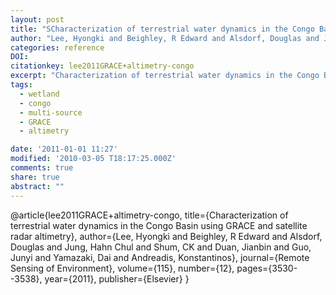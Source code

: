 ```yaml
---
layout: post
title: "SCharacterization of terrestrial water dynamics in the Congo Basin using GRACE and satellite radar altimetry"
author: "Lee, Hyongki and Beighley, R Edward and Alsdorf, Douglas and Jung, Hahn Chul and Shum, CK and Duan, Jianbin and Guo, Junyi and Yamazaki, Dai and Andreadis, Konstantinos"
categories: reference
DOI:
citationkey: lee2011GRACE+altimetry-congo
excerpt: "Characterization of terrestrial water dynamics in the Congo Basin using GRACE and satellite radar altimetry"
tags:
  - wetland
  - congo
  - multi-source
  - GRACE
  - altimetry

date: '2011-01-01 11:27'
modified: '2010-03-05 T18:17:25.000Z'
comments: true
share: true
abstract: ""
---
```

@article{lee2011GRACE+altimetry-congo,
  title={Characterization of terrestrial water dynamics in the Congo Basin using GRACE and satellite radar altimetry},
  author={Lee, Hyongki and Beighley, R Edward and Alsdorf, Douglas and Jung, Hahn Chul and Shum, CK and Duan, Jianbin and Guo, Junyi and Yamazaki, Dai and Andreadis, Konstantinos},
  journal={Remote Sensing of Environment},
  volume={115},
  number={12},
  pages={3530--3538},
  year={2011},
  publisher={Elsevier}
}
